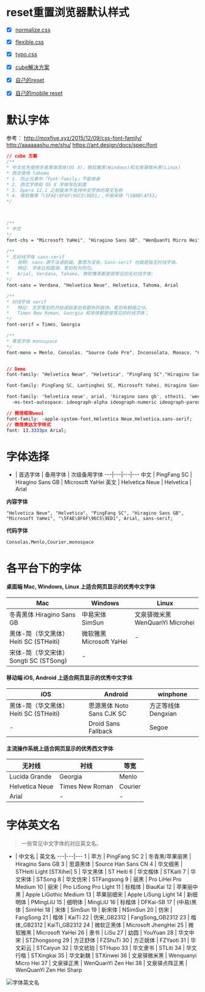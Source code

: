 # reset重置浏览器默认样式

- [x] [normalize.css](./normalize.md)  
- [x] [flexible.css](./flexible.css)  
- [x] [typo.css](./typo.css) 
- [x] [cube解决方案](./cube/)
- [x] [自己的reset](./lmq.css) 
- [x] [自己的mobile reset](./lmq.mobile.css) 


# 默认字体

参考：
http://moxfive.xyz/2015/12/09/css-font-family/
http://aaaaaashu.me/shu/
https://ant.design/docs/spec/font


```css
// cube 方案
/**
* 中文优先使用冬青黑体简体(OS X)、微软雅黑(Windows)和文泉驿微米黑(Linux)
* 西文使用 tahoma
* 1. 防止元素中「font-family」不能继承
* 2. 西文字体和 OS X 字体写在前面
* 3. Opera 12.1 之前版本不支持中文字体的英文名称
* 4. 微软雅黑「\5FAE\8F6F\96C5\9ED1」,中易宋体「\5B8B\4F53」
*/



/**
* 中文
*/
font-chs = "Microsoft YaHei", "Hiragino Sans GB", "WenQuanYi Micro Hei"

/**
* 无衬线字体 sans-serif
*   说明: sans-源于法语前缀，意思为没有。Sans-serif 也就是指无衬线字体。
*   特征: 字体比较圆滑，笔划较为均匀。
*   Arial, Verdana, Tahoma, 微软雅黑都是很常见的无衬线字体;
*/
font-sans = Verdana, "Helvetica Neue", Helvetica, Tahoma, Arial

/**
* 衬线字体 serif 
*   特征: 文字笔划的开始或结束处有额外的装饰，笔划有粗细之分。
*   Times New Roman, Georgia 和宋体都是很常见的衬线字体；
*/
font-serif = Times, Georgia

/**
* 等宽字体 monospace
*/
font-mono = Menlo, Consolas, "Source Code Pro", Inconsolata, Monaco, "Courier New"


// Demo
font-family: "Helvetica Neue", "Helvetica", "PingFang SC","Hiragino Sans GB","Microsoft YaHei","\5FAE\8F6F\96C5\9ED1","WenQuanYi Micro Hei", Arial, sans-serif;

font-family: PingFang SC, Lantinghei SC, Microsoft Yahei, Hiragino Sans GB, Microsoft Sans Serif, WenQuanYi Micro Hei, sans;

font-family: 'helvetica neue', arial, 'hiragino sans gb', stheiti, 'wenquanyi micro hei', \5FAE\8F6F\96C5\9ED1, \5B8B\4F53, sans-serif;
  -ms-text-autospace: ideograph-alpha ideograph-numeric ideograph-parenthesis;

// 微信框架weui
font-family: -apple-system-font,Helvetica Neue,Helvetica,sans-serif;
// 微信表达文字样式
font: 13.3333px Arial;
```


# 字体选择

- | 首选字体 | 备用字体 | 次级备用字体
---|---|---|---
中文 | PingFang SC | Hiragino Sans GB | Microsoft YaHei
英文 | Helvetica Neue | Helvetica | Arial 

**内容字体**
```
"Helvetica Neue", "Helvetica", "PingFang SC", "Hiragino Sans GB", "Microsoft YaHei", "\5FAE\8F6F\96C5\9ED1", Arial, sans-serif;
```

**代码字体**

```
Consolas,Menlo,Courier,monospace
```



# 各平台下的字体

#### 桌面端 Mac, Windows, Linux 上适合网页显示的优秀中文字体

Mac | Windows | Linux
---|---|---
冬青黑体 Hiragino Sans GB | 中易宋体 SimSun | 文泉驿微米黑 WenQuanYi Microhei
黑体-简（华文黑体） Heiti SC (STHeiti) | 微软雅黑 Microsoft YaHei | -
宋体-简（华文宋体） Songti SC (STSong) | - | 


#### 移动端 iOS, Android 上适合网页显示的优秀中文字体

iOS | Android | winphone
---|---|---	
黑体-简（华文黑体） Heiti SC (STHeiti) | 思源黑体 Noto Sans CJK SC | 方正等线体 Dengxian
- | Droid Sans Fallback | Segoe


#### 主流操作系统上适合网页显示的优秀西文字体

无衬线 | 衬线 | 等宽
---|---|---	
Lucida Grande | Georgia | Menlo
Helvetica Neue | Times New Roman | Courier
Arial | - | -





# 字体英文名

> 一些常见中文字体的对应英文名。

- | 中文名 | 英文名
---|---|---
1 | 苹方 | PingFang SC
2 | 冬青黑/苹果丽黑 | Hiragino Sans GB
3 | 思源黑体 | Source Han Sans CN
4 | 华文细黑 | STHeiti Light [STXihei]
5 | 华文黑体 | ST Heiti
6 | 华文楷体 | STKaiti
7 | 华文宋体 | STSong
8 | 华文仿宋 | STFangsong
9 | 丽黑 | Pro LiHei Pro Medium
10 | 丽宋 | Pro LiSong Pro Light
11 | 标楷体 | BiauKai
12 | 苹果丽中黑 | Apple LiGothic Medium
13 | 苹果丽细宋 | Apple LiSung Light
14 | 新细明体 | PMingLiU
15 | 细明体 | MingLiU
16 | 标楷体 | DFKai-SB
17 | (中易)黑体 | SimHei
18 | 宋体 | SimSun
19 | 新宋体 | NSimSun
20 | 仿宋 | FangSong
21 | 楷体 | KaiTi
22 | 仿宋_GB2312 | FangSong_GB2312
23 | 楷体_GB2312 | KaiTi_GB2312
24 | 微软正黑体 | Microsoft JhengHei
25 | 微软雅黑 | Microsoft YaHei
26 | 隶书 | LiSu
27 | 幼圆 | YouYuan
28 | 华文中宋 | STZhongsong
29 | 方正舒体 | FZShuTi
30 | 方正姚体 | FZYaoti
31 | 华文彩云 | STCaiyun
32 | 华文琥珀 | STHupo
33 | 华文隶书 | STLiti
34 | 华文行楷 | STXingkai
35 | 华文新魏 | STXinwei
36 | 文泉驿微米黑 | Wenquanyi Micro Hei
37 | 文泉驿正黑 | WenQuanYi Zen Hei
38 | 文泉驿点阵正黑 | WenQuanYi Zen Hei Sharp


![字体英文名](https://raw.githubusercontent.com/mengqing723/codeStore/master/css/reset/font_name.png)
